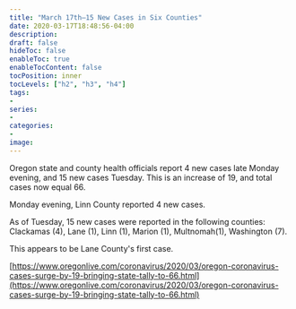 ```yaml
---
title: "March 17th—15 New Cases in Six Counties"
date: 2020-03-17T18:48:56-04:00
description:
draft: false
hideToc: false
enableToc: true
enableTocContent: false
tocPosition: inner
tocLevels: ["h2", "h3", "h4"]
tags:
-
series:
-
categories:
-
image:
---
```


Oregon state and county health officials report 4 new cases late Monday evening, and 15 new cases Tuesday. This is an increase of 19, and total cases now equal 66.

Monday evening, Linn County reported 4 new cases.

As of Tuesday, 15 new cases were reported in the following counties: Clackamas (4), Lane (1), Linn (1), Marion (1), Multnomah(1), Washington (7).

This appears to be Lane County's first case.

[https://www.oregonlive.com/coronavirus/2020/03/oregon-coronavirus-cases-surge-by-19-bringing-state-tally-to-66.html](https://www.oregonlive.com/coronavirus/2020/03/oregon-coronavirus-cases-surge-by-19-bringing-state-tally-to-66.html)


